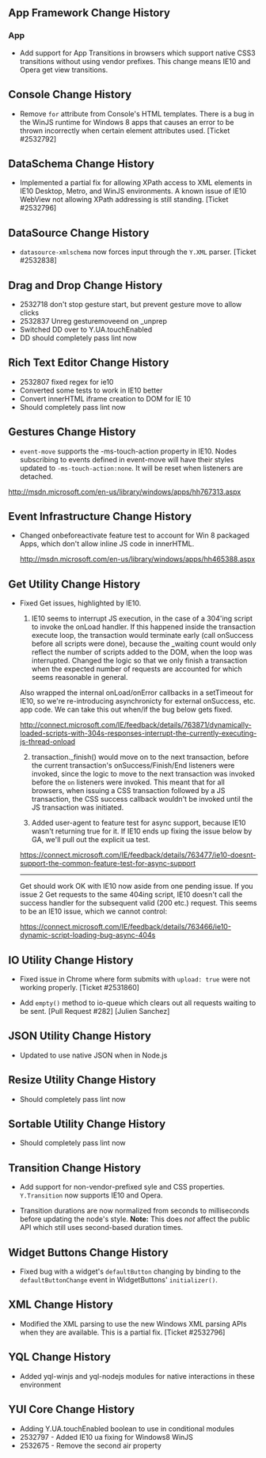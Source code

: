 App Framework Change History
----------------------------

### App

* Add support for App Transitions in browsers which support native CSS3
  transitions without using vendor prefixes. This change means IE10 and Opera
  get view transitions.


Console Change History
----------------------

* Remove `for` attribute from Console's HTML templates. There is a bug in the
  WinJS runtime for Windows 8 apps that causes an error to be thrown incorrectly
  when certain element attributes used. [Ticket #2532792]


DataSchema Change History
-------------------------

* Implemented a partial fix for allowing XPath access to XML elements in IE10
  Desktop, Metro, and WinJS environments. A known issue of IE10 WebView not
  allowing XPath addressing is still standing. [Ticket #2532796]


DataSource Change History
-------------------------

* `datasource-xmlschema` now forces input through the `Y.XML` parser.
  [Ticket #2532838]


Drag and Drop Change History
----------------------------

* 2532718 don't stop gesture start, but prevent gesture move to allow clicks
* 2532837 Unreg gesturemoveend on _unprep
* Switched DD over to Y.UA.touchEnabled
* DD should completely pass lint now


Rich Text Editor Change History
-------------------------------

* 2532807 fixed regex for ie10
* Converted some tests to work in IE10 better
* Convert innerHTML iframe creation to DOM for IE 10
* Should completely pass lint now


Gestures Change History
-----------------------

  * `event-move` supports the -ms-touch-action property in IE10.
  Nodes subscribing to events defined in event-move will have their
  styles updated to `-ms-touch-action:none`. It will be reset when
  listeners are detached.

  http://msdn.microsoft.com/en-us/library/windows/apps/hh767313.aspx


Event Infrastructure Change History
-----------------------------------

* Changed onbeforeactivate feature test to account for Win 8 packaged Apps, which
  don't allow inline JS code in innerHTML.

  http://msdn.microsoft.com/en-us/library/windows/apps/hh465388.aspx


Get Utility Change History
--------------------------

* Fixed Get issues, highlighted by IE10. 

  1) IE10 seems to interrupt JS execution, in the case of a 304'ing script to invoke
  the onLoad handler. If this happened inside the transaction execute loop, the transaction
  would terminate early (call onSuccess before all scripts were done), because the _waiting
  count would only reflect the number of scripts added to the DOM, when the loop was
  interrupted. Changed the logic so that we only finish a transaction when the expected 
  number of requests are accounted for which seems reasonable in general.

  Also wrapped the internal onLoad/onError callbacks in a setTimeout for IE10, so we're 
  re-introducing asynchronicty for external onSuccess, etc. app code. We can take this out 
  when/if the bug below gets fixed. 

  http://connect.microsoft.com/IE/feedback/details/763871/dynamically-loaded-scripts-with-304s-responses-interrupt-the-currently-executing-js-thread-onload

  2) transaction._finish() would move on to the next transaction, before the current 
  transaction's onSuccess/Finish/End listeners were invoked, since the logic to move to 
  the next transaction was invoked before the `on` listeners were invoked. This meant that
  for all browsers, when issuing a CSS transaction followed by a JS transaction, the CSS
  success callback wouldn't be invoked until the JS transaction was initiated.

  3) Added user-agent to feature test for async support, because IE10 wasn't returning true for it.
  If IE10 ends up fixing the issue below by GA, we'll pull out the explicit ua test.

  https://connect.microsoft.com/IE/feedback/details/763477/ie10-doesnt-support-the-common-feature-test-for-async-support

  ---

  Get should work OK with IE10 now aside from one pending issue. If you issue 2 Get 
  requests to the same 404ing script, IE10 doesn't call the success handler for the 
  subsequent valid (200 etc.) request. This seems to be an IE10 issue, which we cannot
  control:

  https://connect.microsoft.com/IE/feedback/details/763466/ie10-dynamic-script-loading-bug-async-404s


IO Utility Change History
-------------------------

* Fixed issue in Chrome where form submits with `upload: true` were not working
  properly. [Ticket #2531860]

* Add `empty()` method to io-queue which clears out all requests waiting to be
  sent. [Pull Request #282] [Julien Sanchez]


JSON Utility Change History
---------------------------

* Updated to use native JSON when in Node.js


Resize Utility Change History
-----------------------------

* Should completely pass lint now


Sortable Utility Change History
-------------------------------

* Should completely pass lint now


Transition Change History
-------------------------

  * Add support for non-vendor-prefixed syle and CSS properties. `Y.Transition`
    now supports IE10 and Opera.

  * Transition durations are now normalized from seconds to milliseconds before
    updating the node's style. **Note:** This does _not_ affect the public API
    which still uses second-based duration times.


Widget Buttons Change History
-----------------------------

  * Fixed bug with a widget's `defaultButton` changing by binding to the
    `defaultButtonChange` event in WidgetButtons' `initializer()`.


XML Change History
------------------

* Modified the XML parsing to use the new Windows XML parsing APIs when they are
  available. This is a partial fix. [Ticket #2532796]


YQL Change History
------------------

* Added yql-winjs and yql-nodejs modules for native interactions in these environment


YUI Core Change History
-----------------------

* Adding Y.UA.touchEnabled boolean to use in conditional modules
* 2532797 - Added IE10 ua fixing for Windows8 WinJS
* 2532675 - Remove the second air property